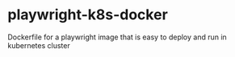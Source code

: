 # playwright-k8s-docker
Dockerfile for a playwright image that is easy to deploy and run in kubernetes cluster
